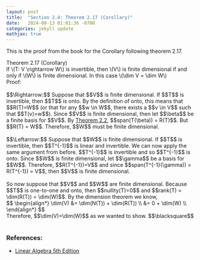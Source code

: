 ```yaml
---
layout: post
title:  "Section 2.4: Theorem 2.17 (Corollary)"
date:   2024-08-13 01:01:36 -0700
categories: jekyll update
mathjax: true
---
```

This is the proof from the book for the Corollary following theorem 2.17. 
<div class="purdiv">
Theorem 2.17 (Corollary)
</div>
<div class="purbdiv">
If \(T: V \rightarrow W\) is invertible, then \(V\) is finite dimensional if and only if \(W\) is finite dimensional. In this case \(\dim V = \dim W\)
</div>
Proof:
<br>
<br>
$$\Rightarrow:$$ Suppose that $$V$$ is finite dimensional. If $$T$$ is invertible, then $$T$$ is onto. By the definition of onto, this means that $$R(T)=W$$ (or that for any $$w \in W$$, there exists a $$v \in V$$ such that $$T(v)=w$$). Since $$V$$ is finite dimensional, then let $$\beta$$ be a finite basis for $$V$$. By <a href="https://strncat.github.io/jekyll/update/2024/08/14/lec11-theorem-2.2.html">Theorem 2.2</a>, $$span(T(\beta)) = R(T)$$. But $$R(T) = W$$. Therefore, $$W$$ must be finite dimensional.
<br>
<br>
$$\Leftarrow:$$ Suppose that $$W$$ is finite dimensional. If $$T$$ is invertible, then $$T^{-1}$$ is linear and invertible. We can now apply the same argument from before. $$T^{-1}$$ is invertible and so $$T^{-1}$$ is onto. Since $$W$$ is finite dimensional, let $$\gamma$$ be a basis for $$W$$. Therefore, $$R(T^{-1})=V$$ and since $$span(T^{-1}(\gamma)) = R(T^{-1}) = V$$, then $$V$$ is finite dimensional.
<br>
<br>
So now suppose that $$V$$ and $$W$$ are finite dimensional. Because $$T$$ is one-to-one and onto, then $$nullity(T)=0$$ and $$rank(T) = \dim(R(T)) = \dim(W)$$. By the dimension theorem we know, 
<div>
	$$
	\begin{align*}
	\dim(V) &= \dim(N(T)) + \dim(R(T)) \\
	        &= 0 + \dim(W) \\
	\end{align*}
	$$
</div>
Therefore, $$\dim(V)=\dim(W)$$ as we wanted to show. $$\blacksquare$$
<br>
<br>
<!------------------------------------------------------------------------------------>
<h3>References:</h3>
<ul>
<li><a href="https://www.amazon.com/Linear-Algebra-5th-Stephen-Friedberg/dp/0134860241/ref=tmm_hrd_swatch_0?_encoding=UTF8&qid=&sr=">Linear Algebra 5th Edition</a></li>
</ul>
























